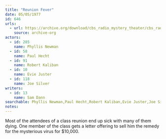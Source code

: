 ```yaml
---
title: "Reunion Fever"
date: 05/05/1977
id: 646
urls: 
  - url: https://archive.org/download/cbs_radio_mystery_theater/cbs_radio_mystery_theater-0601-0650.zip/cbs_radio_mystery_theater-0601-0650%2Fcbsrmt_0646_reunion_fever.mp3
    source: archive-org
actors:  
  - id: 285
    name: Phyllis Newman  
  - id: 58
    name: Paul Hecht  
  - id: 91
    name: Robert Kaliban  
  - id: 10
    name: Evie Juster  
  - id: 118
    name: Joe Silver
writers:  
  - id: 13
    name: Sam Dann
searchable: Phyllis Newman,Paul Hecht,Robert Kaliban,Evie Juster,Joe Silver Sam Dann
notes:  
---
```

Most of the attendees of a class reunion end up sick with many of them dying. One member of the class gets a letter offering to sell him the remedy for the mysterious virus for $10,000.